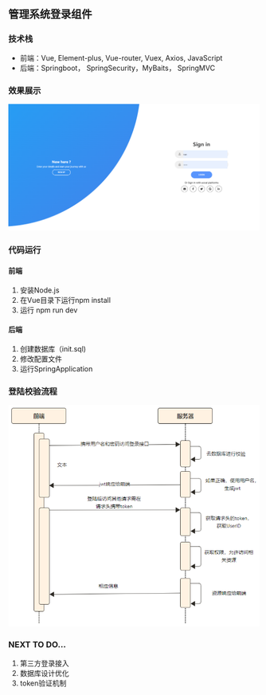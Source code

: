 ## 管理系统登录组件

### 技术栈

- 前端：Vue, Element-plus, Vue-router, Vuex, Axios, JavaScript
- 后端：Springboot， SpringSecurity，MyBaits， SpringMVC

### 效果展示

<img src=".\img\登陆页面.png" style="zoom:75%;" />

### 代码运行

#### 前端

1. 安装Node.js
2. 在Vue目录下运行npm install
3. 运行 npm run dev

#### 后端

1. 创建数据库（init.sql)
2. 修改配置文件
3. 运行SpringApplication

### 登陆校验流程

![](./img/登陆校验流程.png)

### NEXT TO DO...

1. 第三方登录接入
2. 数据库设计优化
3. token验证机制
